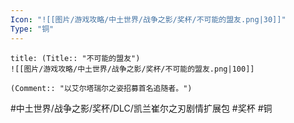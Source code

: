 ```yaml
---
Icon: "![[图片/游戏攻略/中土世界/战争之影/奖杯/不可能的盟友.png|30]]"
Type: "铜"
---
```

```ad-common-bronze-trophy
title: (Title:: "不可能的盟友")
![[图片/游戏攻略/中土世界/战争之影/奖杯/不可能的盟友.png|100]]

(Comment:: "以艾尔塔瑞尔之姿招募首名追随者。")
```

#中土世界/战争之影/奖杯/DLC/凯兰崔尔之刃剧情扩展包 #奖杯 #铜
